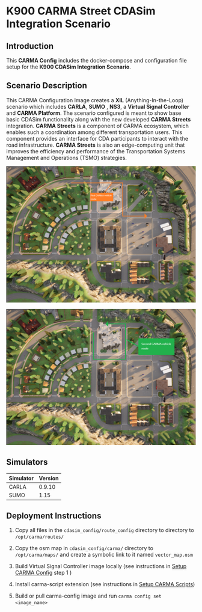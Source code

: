 # K900 CARMA Street CDASim Integration Scenario

## Introduction

This **CARMA Config** includes the docker-compose and configuration file setup for the **K900 CDASim Integration Scenario**.

## Scenario Description

This CARMA Configuration Image creates a **XIL** (Anything-In-the-Loop) scenario which includes **CARLA**, **SUMO** , **NS3**, a **Virtual Signal Controller** and **CARMA Platform**. The scenario configured is meant to show base basic CDASim functionality along with the new developed **CARMA Streets** integration. **CARMA Streets** is a component of CARMA ecosystem, which enables such a coordination among different transportation users. This component provides an interface for CDA participants to interact with the road infrastructure. **CARMA Streets** is also an edge-computing unit that improves the efficiency and performance of the Transportation Systems Management and Operations (TSMO) strategies.

![Alt text](docs/vehicle_1_route.png)

![Alt text](docs/vehicle_2_route.png)

## Simulators

| Simulator      | Version |
| ----------- | ----------- |
| CARLA      | 0.9.10       |
| SUMO      | 1.15       |

## Deployment Instructions

1) Copy all files in the `cdasim_config/route_config` directory to directory to `/opt/carma/routes/`
2) Copy the osm map in `cdasim_config/carma/` directory to `/opt/carma/maps/` and create a symbolic link to it named `vector_map.osm`

3) Build Virtual Signal Controller image locally (see instructions in [Setup CARMA Config](https://usdot-carma.atlassian.net/wiki/spaces/CRMSIM/pages/2526937089/Setup+Instructions+Documentation+CARMA-Streets+Integration) step 1 )
4) Install carma-script extension (see instructions in [Setup CARMA Scripts](https://usdot-carma.atlassian.net/wiki/spaces/CRMPLT/pages/488472599/Setup+CARMA+Platform+Runtime))
5) Build or pull carma-config image and run `carma config set <image_name>`

